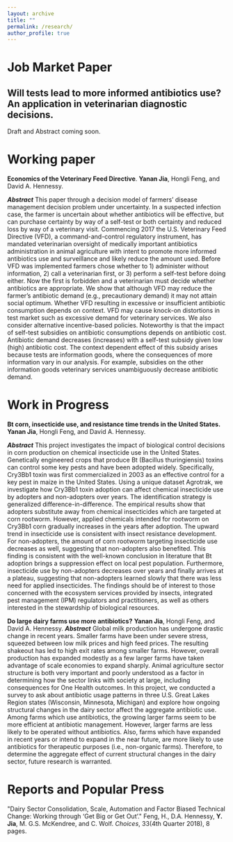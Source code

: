 ```yaml
---
layout: archive
title: ""
permalink: /research/
author_profile: true
---
```

# Job Market Paper
## Will tests lead to more informed antibiotics use? An application in veterinarian diagnostic decisions.
Draft and Abstract coming soon.

# Working paper
**Economics of the Veterinary Feed Directive**. **Yanan Jia**, Hongli Feng, and David A. Hennessy.

***Abstract*** This paper through a decision model of farmers’ disease management decision problem under uncertainty. In a suspected infection case, the farmer is uncertain about whether antibiotics will be effective, but can purchase certainty by way of a self-test or both certainty and reduced loss by way of a veterinary visit. Commencing 2017 the U.S. Veterinary Feed Directive (VFD), a command-and-control regulatory instrument, has mandated veterinarian oversight of medically important antibiotics administration in animal agriculture with intent to promote more informed antibiotics use and surveillance and likely reduce the amount used. Before VFD was implemented farmers chose whether to 1) administer without information, 2) call a veterinarian first, or 3) perform a self-test before doing either. Now the first is forbidden and a veterinarian must decide whether antibiotics are appropriate. We show that although VFD may reduce the farmer’s antibiotic demand (e.g., precautionary demand) it may not attain social optimum. Whether VFD resulting in excessive or insufficient antibiotic consumption depends on context. VFD may cause knock-on distortions in test market such as excessive demand for veterinary services. We also consider alternative incentive-based policies. Noteworthy is that the impact of self-test subsidies on antibiotic consumptions depends on antibiotic cost. Antibiotic demand decreases (increases) with a self-test subsidy given low (high) antibiotic cost. The context dependent effect of this subsidy arises because tests are information goods, where the consequences of more information vary in our analysis. For example, subsidies on the other information goods veterinary services unambiguously decrease antibiotic demand. 
# Work in Progress
**Bt corn, insecticide use, and resistance time trends in the United States.** **Yanan Jia**, Hongli Feng, and David A. Hennessy.

***Abstract*** This project investigates the impact of biological control decisions in corn production on chemical insecticide use in the United States. Genetically engineered crops that produce Bt (Bacillus thuringiensis) toxins can control some key pests and have been adopted widely. Specifically, Cry3Bb1 toxin was first commercialized in 2003 as an effective control for a key pest in maize in the United States. Using a unique dataset Agrotrak, we investigate how Cry3Bb1 toxin adoption can affect chemical insecticide use by adopters and non-adopters over years. The identification strategy is generalized difference-in-difference. The empirical results show that adopters substitute away from chemical insecticides which are targeted at corn rootworm. However, applied chemicals intended for rootworm on Cry3Bb1 corn gradually increases in the years after adoption. The upward trend in insecticide use is consistent with insect resistance development. For non-adopters, the amount of corn rootworm targeting insecticide use decreases as well, suggesting that non-adopters also benefited. This finding is consistent with the well-known conclusion in literature that Bt adoption brings a suppression effect on local pest population. Furthermore, insecticide use by non-adopters decreases over years and finally arrives at a plateau, suggesting that non-adopters learned slowly that there was less need for applied insecticides. The findings should be of interest to those concerned with the ecosystem services provided by insects, integrated pest management (IPM) regulators and practitioners, as well as others interested in the stewardship of biological resources.


**Do large dairy farms use more antibiotics?** **Yanan Jia**, Hongli Feng, and David A. Hennessy.
***Abstract*** Global milk production has undergone drastic change in recent years. Smaller farms have been under severe stress, squeezed between low milk prices and high feed prices. The resulting shakeout has led to high exit rates among smaller farms. However, overall production has expanded modestly as a few larger farms have taken advantage of scale economies to expand sharply. Animal agriculture sector structure is both very important and poorly understood as a factor in determining how the sector links with society at large, including consequences for One Health outcomes. In this project, we conducted a survey to ask about antibiotic usage patterns in three U.S. Great Lakes Region states (Wisconsin, Minnesota, Michigan) and explore how ongoing structural changes in the dairy sector affect the aggregate antibiotic use. Among farms which use antibiotics, the growing larger farms seem to be more efficient at antibiotic management. However, larger farms are less likely to be operated without antibiotics. Also, farms which have expanded in recent years or intend to expand in the near future, are more likely to use antibiotics for therapeutic purposes (i.e., non-organic farms). Therefore, to determine the aggregate effect of current structural changes in the dairy sector, future research is warranted.

# Reports and Popular Press
"Dairy Sector Consolidation, Scale, Automation and Factor Biased Technical Change: Working through ‘Get Big or Get Out’." Feng, H., D.A. Hennessy, **Y. Jia**, M. G.S. McKendree, and C. Wolf. *Choices*, 33(4th Quarter 2018), 8 pages.
